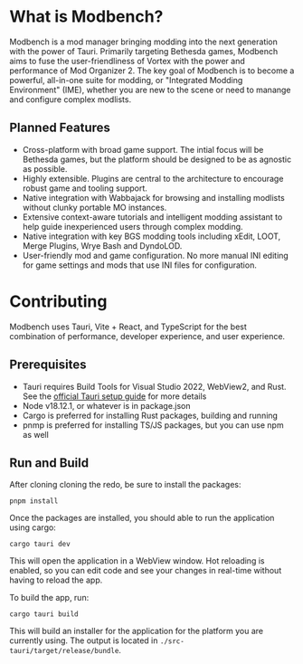 # What is Modbench?

Modbench is a mod manager bringing modding into the next generation with the power of Tauri. Primarily targeting Bethesda games, Modbench aims to fuse the user-friendliness of
Vortex with the power and performance of Mod Organizer 2. The key goal of Modbench
is to become a powerful, all-in-one suite for modding, or "Integrated Modding Environment" (IME), whether you are new to the scene or need to manange and configure complex modlists.

## Planned Features

- Cross-platform with broad game support. The intial focus will be Bethesda games,
  but the platform should be designed to be as agnostic as possible.
- Highly extensible. Plugins are central to the architecture to encourage robust
  game and tooling support.
- Native integration with Wabbajack for browsing and installing modlists without
  clunky portable MO instances.
- Extensive context-aware tutorials and intelligent modding assistant to help guide
  inexperienced users through complex modding.
- Native integration with key BGS modding tools including xEdit, LOOT, Merge Plugins, Wrye Bash and DyndoLOD.
- User-friendly mod and game configuration. No more manual INI editing for game
  settings and mods that use INI files for configuration.

# Contributing

Modbench uses Tauri, Vite + React, and TypeScript for the best combination of performance, developer experience, and user experience.

## Prerequisites

- Tauri requires Build Tools for Visual Studio 2022, WebView2, and Rust. See the [official Tauri setup guide](https://tauri.app/v1/guides/getting-started/prerequisites) for more details
- Node v18.12.1, or whatever is in package.json
- Cargo is preferred for installing Rust packages, building and running
- pnmp is preferred for installing TS/JS packages, but you can use npm as well

## Run and Build

After cloning cloning the redo, be sure to install the packages:

`pnpm install`

Once the packages are installed, you should able to run the application using cargo:

`cargo tauri dev`

This will open the application in a WebView window. Hot reloading is enabled, so you can edit code and see your changes in real-time without having to reload the app.

To build the app, run:

`cargo tauri build`

This will build an installer for the application for the platform you are currently using. The output is located in `./src-tauri/target/release/bundle`.
